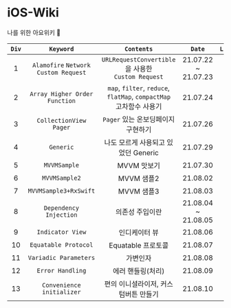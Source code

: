 # iOS-Wiki
나를 위한 아요위키 

|`Div`|`Keyword`|`Contents`|`Date`|`Link`|
|:--:|:--:|:--:|:--:|:--:|
|1|`Alamofire` `Network` `Custom Request`|`URLRequestConvertible`을 사용한 <br/> `Custom Request`|21.07.22 ~ 21.07.23|-|
|2|`Array Higher Order Function`|`map`, `filter`, `reduce`, `flatMap`, `compactMap` <br/> 고차함수 사용기 |21.07.24|-|
|3|`CollectionView` `Pager`|`Pager` 있는 온보딩페이지 구현하기 |21.07.26|[🔖](https://github.com/Taehyeon-Kim/iOS-Wiki/tree/master/OnboardingSample)|
|4|`Generic`|나도 모르게 사용되고 있었던 Generic|21.07.29|[🔖](https://github.com/Taehyeon-Kim/iOS-Wiki/blob/master/Generic.md)|
|5|`MVVMSample`|MVVM 맛보기|21.07.30|-|
|6|`MVVMSample2`|MVVM 샘플2 |21.08.02|-|
|7|`MVVMSample3+RxSwift`|MVVM 샘플3|21.08.03|-|
|8|`Dependency Injection`|의존성 주입이란|21.08.04 ~ 21.08.05|-|
|9|`Indicator View`|인디케이터 뷰|21.08.06|-|
|10|`Equatable Protocol`|Equatable 프로토콜|21.08.07|[🔖](https://github.com/Taehyeon-Kim/iOS-Wiki/tree/master/EquatableProtocol.playground)|
|11|`Variadic Parameters`|가변인자|21.08.08|[🔖](https://github.com/Taehyeon-Kim/iOS-Wiki/blob/master/Variadic%2BParameter.md)|
|12|`Error Handling`|에러 핸들링(처리)|21.08.09|[🔖](https://github.com/Taehyeon-Kim/iOS-Wiki/tree/master/ErrorHandling)|
|13|`Convenience initializer`|편의 이니셜라이저, 커스텀버튼 만들기|21.08.10|[🔖](https://github.com/Taehyeon-Kim/iOS-Wiki/blob/master/CustomViewSample/Convenience%2Binitializer.md)|

